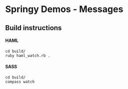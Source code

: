 Springy Demos - Messages
========================

## Build instructions

#### HAML
```
cd build/
ruby haml_watch.rb .
```

#### SASS
```
cd build/
compass watch
```
